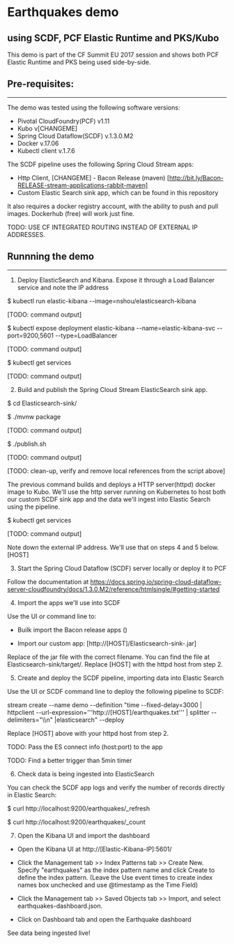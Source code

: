 # Earthquakes demo 
## using SCDF, PCF Elastic Runtime and PKS/Kubo

This demo is part of the CF Summit EU 2017 session and shows both PCF Elastic Runtime and PKS being used side-by-side.

## Pre-requisites:
---
The demo was tested using the following software versions:
- Pivotal CloudFoundry(PCF) v1.11
- Kubo v[CHANGEME]
- Spring Cloud Dataflow(SCDF) v.1.3.0.M2
- Docker v.17.06
- Kubectl client v.1.7.6

The SCDF pipeline uses the following Spring Cloud Stream apps:
- Http Client, [CHANGEME] - Bacon Release (maven) [http://bit.ly/Bacon-RELEASE-stream-applications-rabbit-maven]
- Custom Elastic Search sink app, which can be found in this repository

It also requires a docker registry account, with the ability to push and pull images. Dockerhub (free) will work just fine.

TODO: USE CF INTEGRATED ROUTING INSTEAD OF EXTERNAL IP ADDRESSES.

## Runnning the demo
---

1. Deploy ElasticSearch and Kibana. Expose it through a Load Balancer service and note the IP address 

$ kubectl run elastic-kibana --image=nshou/elasticsearch-kibana

[TODO: command output]

$ kubectl expose deployment elastic-kibana --name=elastic-kibana-svc --port=9200,5601 --type=LoadBalancer

[TODO: command output]

$ kubectl get services

[TODO: command output]




2. Build and publish the Spring Cloud Stream ElasticSearch sink app. 

$ cd Elasticsearch-sink/

$ ./mvnw package

[TODO: command output]

$ ./publish.sh

[TODO: command output]

[TODO: clean-up, verify and remove local references from the script above]

The previous command builds and deploys a HTTP server(httpd) docker image to Kubo. We'll use the http server running on Kubernetes to host both our custom SCDF sink app and the data we'll ingest into Elastic Search using the pipeline.

$ kubectl get services

[TODO: command output]

Note down the external IP address. We'll use that on steps 4 and 5 below. [HOST]


3. Start the Spring Cloud Dataflow (SCDF) server locally or deploy it to PCF

Follow the documentation at https://docs.spring.io/spring-cloud-dataflow-server-cloudfoundry/docs/1.3.0.M2/reference/htmlsingle/#getting-started


4. Import the apps we'll use into SCDF

Use the UI or command line to: 

- Builk import the Bacon release apps ()

- Import our custom app:  [http://[HOST]/Elasticsearch-sink-<version>.jar]

Replace <version> of the jar file with the correct filename. You can find the file at Elasticsearch-sink/target/. Replace [HOST] with the httpd host from step 2.


5. Create and deploy the SCDF pipeline, importing data into Elastic Search

Use the UI or SCDF command line to deploy the following pipeline to SCDF:

stream create --name demo --definition "time --fixed-delay=3000 | httpclient --url-expression='''http://[HOST]/earthquakes.txt''' | splitter --delimiters=\"\\\n\" |elasticsearch" --deploy

Replace [HOST] above with your httpd host from step 2.

TODO: Pass the ES connect info (host:port) to the app

TODO: Find a better trigger than 5min timer


6. Check data is being ingested into ElasticSearch

 You can check the SCDF app logs and verify the number of records directly in Elastic Search:

$ curl http://localhost:9200/earthquakes/_refresh

$ curl http://localhost:9200/earthquakes/_count


7. Open the Kibana UI and import the dashboard

- Open the Kibana UI at http://[Elastic-Kibana-IP]:5601/

- Click the Management tab >> Index Patterns tab >> Create New. Specify "earthquakes" as the index pattern name and click Create to define the index pattern. (Leave the Use event times to create index names box unchecked and use @timestamp as the Time Field)

- Click the Management tab >> Saved Objects tab >> Import, and select earthquakes-dashboard.json.

- Click on Dashboard tab and open the Earthquake dashboard

See data being ingested live!

